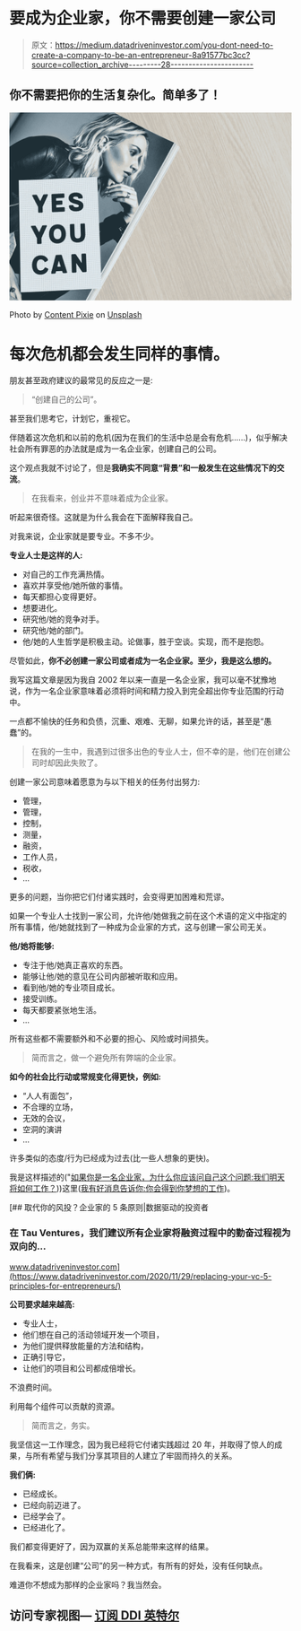 # 要成为企业家，你不需要创建一家公司

> 原文：<https://medium.datadriveninvestor.com/you-dont-need-to-create-a-company-to-be-an-entrepreneur-8a91577bc3cc?source=collection_archive---------28----------------------->

## 你不需要把你的生活复杂化。简单多了！

![](img/1c300b3abc4016314311733ab36e7401.png)

Photo by [Content Pixie](https://unsplash.com/@contentpixie?utm_source=unsplash&utm_medium=referral&utm_content=creditCopyText) on [Unsplash](https://unsplash.com/s/photos/entrepreneurship?utm_source=unsplash&utm_medium=referral&utm_content=creditCopyText)

# 每次危机都会发生同样的事情。

朋友甚至政府建议的最常见的反应之一是:

> “创建自己的公司”。

甚至我们思考它，计划它，重视它。

伴随着这次危机和以前的危机(因为在我们的生活中总是会有危机……)，似乎解决社会所有罪恶的办法就是成为一名企业家，创建自己的公司。

这个观点我就不讨论了，但是**我确实不同意“背景”和一般发生在这些情况下的交流**。

> 在我看来，创业并不意味着成为企业家。

听起来很奇怪。这就是为什么我会在下面解释我自己。

对我来说，企业家就是要专业。不多不少。

**专业人士是这样的人:**

*   对自己的工作充满热情。
*   喜欢并享受他/她所做的事情。
*   每天都担心变得更好。
*   想要进化。
*   研究他/她的竞争对手。
*   研究他/她的部门。
*   他/她的人生哲学是积极主动。论做事，胜于空谈。实现，而不是抱怨。

尽管如此，**你不必创建一家公司或者成为一名企业家。至少，我是这么想的。**

我写这篇文章是因为我自 2002 年以来一直是一名企业家，我可以毫不犹豫地说，作为一名企业家意味着必须将时间和精力投入到完全超出你专业范围的行动中。

一点都不愉快的任务和负债，沉重、艰难、无聊，如果允许的话，甚至是“愚蠢”的。

> 在我的一生中，我遇到过很多出色的专业人士，但不幸的是，他们在创建公司时却因此失败了。

创建一家公司意味着愿意为与以下相关的任务付出努力:

*   管理，
*   管理，
*   控制，
*   测量，
*   融资，
*   工作人员，
*   税收，
*   …

更多的问题，当你把它们付诸实践时，会变得更加困难和荒谬。

如果一个专业人士找到一家公司，允许他/她做我之前在这个术语的定义中指定的所有事情，他/她就找到了一种成为企业家的方式，这与创建一家公司无关。

**他/她将能够:**

*   专注于他/她真正喜欢的东西。
*   能够让他/她的意见在公司内部被听取和应用。
*   看到他/她的专业项目成长。
*   接受训练。
*   每天都要紧张地生活。
*   …

所有这些都不需要额外和不必要的担心、风险或时间损失。

> 简而言之，做一个避免所有弊端的企业家。

**如今的社会比行动或常规变化得更快，例如:**

*   “人人有面包”，
*   不合理的立场，
*   无效的会议，
*   空洞的演讲
*   …

许多类似的态度/行为已经成为过去(比一些人想象的更快)。

我是这样描述的("[如果你是一名企业家，为什么你应该问自己这个问题:我们明天将如何工作？](https://medium.com/datadriveninvestor/why-you-should-ask-yourself-this-if-youre-an-entrepreneur-how-will-we-work-tomorrow-9cd1b7580414)))这里([我有好消息告诉你:你会得到你梦想的工作](https://medium.com/the-innovation/i-have-good-news-for-you-youll-have-your-dream-job-7b8b00b8cc42))。

[](https://www.datadriveninvestor.com/2020/11/29/replacing-your-vc-5-principles-for-entrepreneurs/) [## 取代你的风投？企业家的 5 条原则|数据驱动的投资者

### 在 Tau Ventures，我们建议所有企业家将融资过程中的勤奋过程视为双向的…

www.datadriveninvestor.com](https://www.datadriveninvestor.com/2020/11/29/replacing-your-vc-5-principles-for-entrepreneurs/) 

**公司要求越来越高:**

*   专业人士，
*   他们想在自己的活动领域开发一个项目，
*   为他们提供释放能量的方法和结构，
*   正确引导它，
*   让他们的项目和公司都成倍增长。

不浪费时间。

利用每个组件可以贡献的资源。

> 简而言之，务实。

我坚信这一工作理念，因为我已经将它付诸实践超过 20 年，并取得了惊人的成果，与所有希望与我们分享其项目的人建立了牢固而持久的关系。

**我们俩:**

*   已经成长。
*   已经向前迈进了。
*   已经学会了。
*   已经进化了。

我们都变得更好了，因为双赢的关系总能带来这样的结果。

在我看来，这是创建“公司”的另一种方式，有所有的好处，没有任何缺点。

难道你不想成为那样的企业家吗？我当然会。

## 访问专家视图— [订阅 DDI 英特尔](https://datadriveninvestor.com/ddi-intel)